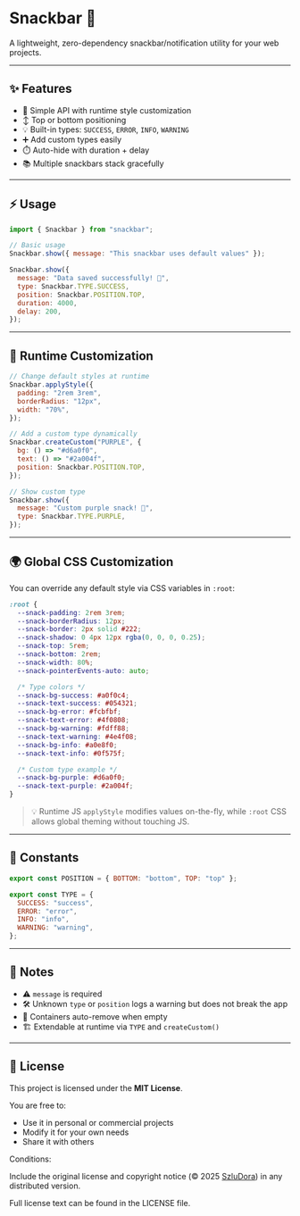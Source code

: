 # Snackbar 🍫

A lightweight, zero-dependency snackbar/notification utility for your web projects.

---

## ✨ Features

- 🎨 Simple API with runtime style customization
- ↕️ Top or bottom positioning
- 💡 Built-in types: `SUCCESS`, `ERROR`, `INFO`, `WARNING`
- ➕ Add custom types easily
- ⏱️ Auto-hide with duration + delay
- 📚 Multiple snackbars stack gracefully

---

## ⚡ Usage

```js
import { Snackbar } from "snackbar";

// Basic usage
Snackbar.show({ message: "This snackbar uses default values" });

Snackbar.show({
  message: "Data saved successfully! 🎉",
  type: Snackbar.TYPE.SUCCESS,
  position: Snackbar.POSITION.TOP,
  duration: 4000,
  delay: 200,
});
```

---

## 🎨 Runtime Customization

```js
// Change default styles at runtime
Snackbar.applyStyle({
  padding: "2rem 3rem",
  borderRadius: "12px",
  width: "70%",
});

// Add a custom type dynamically
Snackbar.createCustom("PURPLE", {
  bg: () => "#d6a0f0",
  text: () => "#2a004f",
  position: Snackbar.POSITION.TOP,
});

// Show custom type
Snackbar.show({
  message: "Custom purple snack! 💜",
  type: Snackbar.TYPE.PURPLE,
});
```

---

## 🌍 Global CSS Customization

You can override any default style via CSS variables in `:root`:

```css
:root {
  --snack-padding: 2rem 3rem;
  --snack-borderRadius: 12px;
  --snack-border: 2px solid #222;
  --snack-shadow: 0 4px 12px rgba(0, 0, 0, 0.25);
  --snack-top: 5rem;
  --snack-bottom: 2rem;
  --snack-width: 80%;
  --snack-pointerEvents-auto: auto;

  /* Type colors */
  --snack-bg-success: #a0f0c4;
  --snack-text-success: #054321;
  --snack-bg-error: #fcbfbf;
  --snack-text-error: #4f0808;
  --snack-bg-warning: #fdff88;
  --snack-text-warning: #4e4f08;
  --snack-bg-info: #a0e8f0;
  --snack-text-info: #0f575f;

  /* Custom type example */
  --snack-bg-purple: #d6a0f0;
  --snack-text-purple: #2a004f;
}
```

> 💡 Runtime JS `applyStyle` modifies values on-the-fly, while `:root` CSS allows global theming without touching JS.

---

## 🔑 Constants

```js
export const POSITION = { BOTTOM: "bottom", TOP: "top" };

export const TYPE = {
  SUCCESS: "success",
  ERROR: "error",
  INFO: "info",
  WARNING: "warning",
};
```

---

## 📝 Notes

- ⚠️ `message` is required
- 🛠️ Unknown `type` or `position` logs a warning but does not break the app
- 🧹 Containers auto-remove when empty
- 🏗️ Extendable at runtime via `TYPE` and `createCustom()`

---

## 📝 License

This project is licensed under the **MIT License**.

You are free to:

- Use it in personal or commercial projects
- Modify it for your own needs
- Share it with others

Conditions:

Include the original license and copyright notice (© 2025 [SzluDora](https://github.com/szludora/)) in any distributed version.

Full license text can be found in the LICENSE
file.
